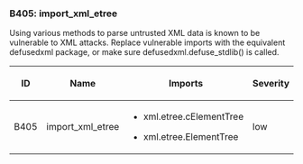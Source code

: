 ### B405: import\_xml\_etree

Using various methods to parse untrusted XML data is known to be
vulnerable to XML attacks. Replace vulnerable imports with the
equivalent defusedxml package, or make sure defusedxml.defuse\_stdlib()
is called.

<table class="docutils align-default">
<colgroup>
<col style="width: 8%" />
<col style="width: 28%" />
<col style="width: 49%" />
<col style="width: 15%" />
</colgroup>
<thead>
<tr class="header row-odd">
<th class="head"><p>ID</p></th>
<th class="head"><p>Name</p></th>
<th class="head"><p>Imports</p></th>
<th class="head"><p>Severity</p></th>
</tr>
</thead>
<tbody>
<tr class="odd row-even">
<td><p>B405</p></td>
<td><p>import_xml_etree</p></td>
<td><ul>
<li><p>xml.etree.cElementTree</p></li>
<li><p>xml.etree.ElementTree</p></li>
</ul></td>
<td><p>low</p></td>
</tr>
</tbody>
</table>
